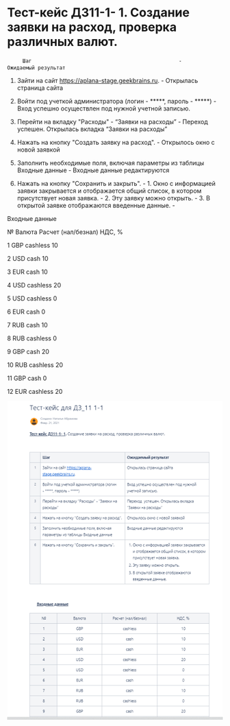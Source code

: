 # Тест-кейс ДЗ11-1- 1. Создание заявки на расход, проверка различных валют.


         Шаг                                                -                   Ожидаемый результат


1. Зайти на сайт https://aplana-stage.geekbrains.ru.              -            Открылась страница сайта

2. Войти под учеткой администратора (логин - *****, пароль - *****)    -       Вход успешно осуществлен под нужной учетной записью.

3. Перейти на вкладку "Расходы" - “Заявки на расходы”                     -    Переход  успешен. Открылась вкладка “Заявки на расходы”

4. Нажать на кнопку "Создать заявку на расход".                             -  Открылось окно с новой заявкой

5. Заполнить необходимые поля, включая параметры из таблицы Входные данные  -  Входные данные редактируются

6. Нажать на кнопку "Сохранить и закрыть".                                  -   1. Окно с информацией заявки закрывается и отображается
                                                                                общий список, в котором присутствует новая заявка.
                                                                           -   2. Эту заявку можно открыть.
                                                                           -   3. В открытой заявке отображаются введенные данные.
                                                                                                                                                         -   

                                                                            

Входные данные

№           Валюта              Расчет (нал/безнал)             НДС, %

1           GBP                 cashless                        10

2           USD                 cash                            10

3           EUR                 cash                            10

4           USD                 cashless                        20

5           USD                 cashless                        0

6           EUR                 cash                            0

7           RUB                 cash                            10

8           RUB                 сashless                        0

9           GBP                 cash                            20

10          RUB                 cashless                        20

11          GBP                 cash                            0

12          EUR                 cashless                        20


![alt text](screenshots/TC-11-1-1.png "Описание будет тут")
